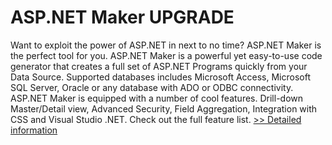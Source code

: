 # ASP.NET Maker UPGRADE
Want to exploit the power of ASP.NET in next to no time? ASP.NET Maker is the perfect tool for you. ASP.NET Maker is a powerful yet easy-to-use code generator that creates a full set of ASP.NET Programs quickly from your Data Source. Supported databases includes Microsoft Access, Microsoft SQL Server, Oracle or any database with ADO or ODBC connectivity. ASP.NET Maker is equipped with a number of cool features. Drill-down Master/Detail view, Advanced Security, Field Aggregation, Integration with CSS and Visual Studio .NET. Check out the full feature list.
[>> Detailed information](https://secure.shareit.com/shareit/product.html?productid=203857&affiliateid=200057808)